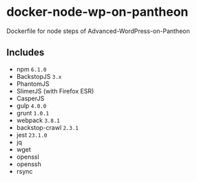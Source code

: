 # docker-node-wp-on-pantheon
Dockerfile for node steps of Advanced-WordPress-on-Pantheon

## Includes
* npm `6.1.0`
* BackstopJS `3.x`
* PhantomJS
* SlimerJS (with Firefox ESR)
* CasperJS
* gulp `4.0.0`
* grunt `1.0.1`
* webpack `3.8.1`
* backstop-crawl `2.3.1`
* jest `23.1.0`
* jq
* wget
* openssl
* openssh
* rsync
